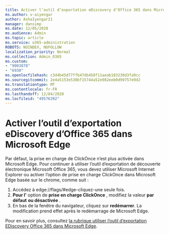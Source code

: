 ```yaml
---
title: Activer l’outil d’exportation eDiscovery d’Office 365 dans Microsoft Edge
ms.author: v-aiyengar
author: AshaIyengar21
manager: dansimp
ms.date: 12/05/2020
ms.audience: Admin
ms.topic: article
ms.service: o365-administration
ROBOTS: NOINDEX, NOFOLLOW
localization_priority: Normal
ms.collection: Admin_O365
ms.custom:
- "9003878"
- "6930"
ms.openlocfilehash: c3d4b45d77ffb47db458f11aeab183230d3fa9cc
ms.sourcegitcommit: 2e4a5153e530bf15744a52e982eeb0d99757e9d2
ms.translationtype: MT
ms.contentlocale: fr-FR
ms.lasthandoff: 12/04/2020
ms.locfileid: "49576392"
---
```

# <a name="enable-office-365-ediscovery-export-tool-in-microsoft-edge"></a>Activer l’outil d’exportation eDiscovery d’Office 365 dans Microsoft Edge

Par défaut, la prise en charge de ClickOnce n’est plus activée dans Microsoft Edge. Pour continuer à utiliser l’outil d’exportation de découverte électronique Microsoft Office 365, vous devez utiliser Microsoft Internet Explorer ou activer l’option de prise en charge ClickOnce dans Microsoft Edge basée sur le chrome, comme suit :

1. Accédez à edge://flags/#edge-cliquez-une seule fois.
1. **Pour l'** option de **prise en charge ClickOnce** , modifiez la valeur **par défaut** **ou désactivée** .
1. En bas de la fenêtre du navigateur, cliquez sur **redémarrer**. La modification prend effet après le redémarrage de Microsoft Edge.

Pour en savoir plus, consultez [la rubrique utiliser l’outil d’exportation EDiscovery Office 365 dans Microsoft Edge](https://go.microsoft.com/fwlink/?linkid=2111611).

